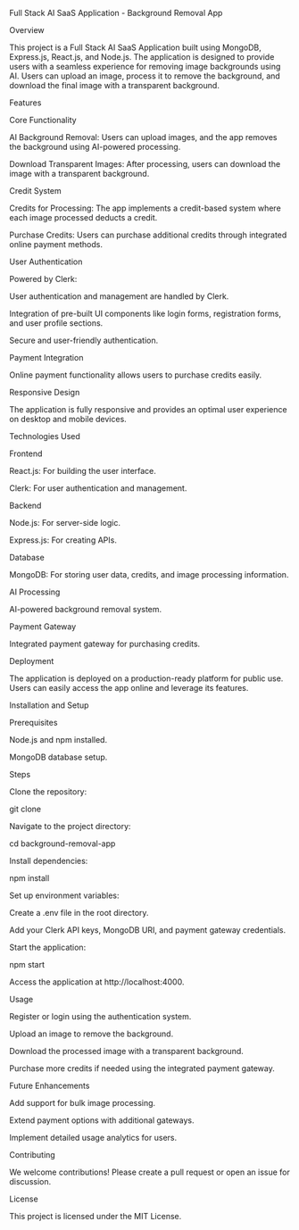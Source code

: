 Full Stack AI SaaS Application - Background Removal App

Overview

This project is a Full Stack AI SaaS Application built using MongoDB, Express.js, React.js, and Node.js. The application is designed to provide users with a seamless experience for removing image backgrounds using AI. Users can upload an image, process it to remove the background, and download the final image with a transparent background.

Features

Core Functionality

AI Background Removal: Users can upload images, and the app removes the background using AI-powered processing.

Download Transparent Images: After processing, users can download the image with a transparent background.

Credit System

Credits for Processing: The app implements a credit-based system where each image processed deducts a credit.

Purchase Credits: Users can purchase additional credits through integrated online payment methods.

User Authentication

Powered by Clerk:

User authentication and management are handled by Clerk.

Integration of pre-built UI components like login forms, registration forms, and user profile sections.

Secure and user-friendly authentication.

Payment Integration

Online payment functionality allows users to purchase credits easily.

Responsive Design

The application is fully responsive and provides an optimal user experience on desktop and mobile devices.

Technologies Used

Frontend

React.js: For building the user interface.

Clerk: For user authentication and management.

Backend

Node.js: For server-side logic.

Express.js: For creating APIs.

Database

MongoDB: For storing user data, credits, and image processing information.

AI Processing

AI-powered background removal system.

Payment Gateway

Integrated payment gateway for purchasing credits.

Deployment

The application is deployed on a production-ready platform for public use. Users can easily access the app online and leverage its features.

Installation and Setup

Prerequisites

Node.js and npm installed.

MongoDB database setup.

Steps

Clone the repository:

git clone <repository-url>

Navigate to the project directory:

cd background-removal-app

Install dependencies:

npm install

Set up environment variables:

Create a .env file in the root directory.

Add your Clerk API keys, MongoDB URI, and payment gateway credentials.

Start the application:

npm start

Access the application at http://localhost:4000.

Usage

Register or login using the authentication system.

Upload an image to remove the background.

Download the processed image with a transparent background.

Purchase more credits if needed using the integrated payment gateway.

Future Enhancements

Add support for bulk image processing.

Extend payment options with additional gateways.

Implement detailed usage analytics for users.

Contributing

We welcome contributions! Please create a pull request or open an issue for discussion.

License

This project is licensed under the MIT License.
